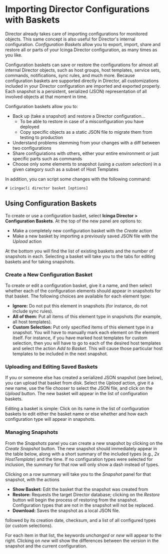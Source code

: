 <a id="baskets"></a> Importing Director Configurations with Baskets
===================================================================

Director already takes care of importing configurations for monitored objects.  This same concept
is also useful for Director's internal configuration.  *Configuration Baskets* allow you to
export, import, share and restore all or parts of your Icinga Director configuration, as many
times as you like.

Configuration baskets can save or restore the configurations for almost all internal Director
objects, such as host groups, host templates, service sets, commands, notifications, sync
rules, and much more.  Because configuration baskets are supported directly in Director, all
customizations included in your Director configuration are imported and exported properly.
Each snapshot is a persistent, serialized (JSON) representation of all involved objects at that
moment in time.

Configuration baskets allow you to:
- Back up (take a snapshot) and restore a Director configuration...
  - To be able to restore in case of a misconfiguration you have deployed
  - Copy specific objects as a static JSON file to migrate them from testing to production
- Understand problems stemming from your changes with a diff between two configurations
- Share configurations with others, either your entire environment or just specific parts such as commands
- Choose only some elements to snapshot (using a *custom selection*) in a given category such as
  a subset of Host Templates

In addition, you can script some changes with the following command:
```
# icingacli director basket [options]
```



Using Configuration Baskets
---------------------------

To create or use a configuration basket, select **Icinga Director > Configuration Baskets**.  At
the top of the new panel are options to:
- Make a completely new configuration basket with the *Create* action
- Make a new basket by importing a previously saved JSON file with the *Upload* action

At the bottom you will find the list of existing baskets and the number of snapshots in each.
Selecting a basket will take you to the tabs for editing baskets and for taking snapshots.



### Create a New Configuration Basket

To create or edit a configuration basket, give it a name, and then select whether each of the
configuration elements should appear in snapshots for that basket.  The following choices
are available for each element type:
- **Ignore:**  Do not put this element in snapshots (for instance, do not include sync rules).
- **All of them:**  Put all items of this element type in snapshots (for example, all host templates).
- **Custom Selection:**  Put only specified items of this element type in a snapshot.  You will
  have to manually mark each element on the element itself.  For instance, if you have marked host 
  templates for custom selection, then you will have to go to each of the desired host templates 
  and select the action *Add to Basket*.  This will cause those particular host templates to be 
  included in the next snapshot.



### Uploading and Editing Saved Baskets

If you or someone else has created a serialized JSON snapshot (see below), you can upload that
basket from disk.  Select the *Upload* action, give it a new name, use the file chooser to select
the JSON file, and click on the *Upload* button.  The new basket will appear in the list of
configuration baskets.

Editing a basket is simple:  Click on its name in the list of configuration baskets to edit either
the basket name or else whether and how each configuration type will appear in snapshots.



### Managing Snapshots

From the *Snapshots* panel you can create a new snapshot by clicking on the *Create Snapshot*
button.  The new snapshot should immediately appear in the table below, along with a short
summary of the included types (e.g., *2x HostTemplate*) and the time.  If no configuration types
were selected for inclusion, the summary for that row will only show a dash instead of types.

Clicking on a row summary will take you to the *Snapshot* panel for that snapshot, with the
actions
- **Show Basket:**  Edit the basket that the snapshot was created from
- **Restore:**  Requests the target Director database; clicking on the *Restore* button will begin
  the process of restoring from the snapshot.  Configuration types that are not in the snapshot
  will not be replaced.
- **Download:**  Saves the snapshot as a local JSON file.

followed by its creation date, checksum, and a list of all configured types (or custom
selections).

For each item in that list, the keywords *unchanged* or *new* will appear to the right.
Clicking on *new* will show the differences between the version in the snapshot and the
current configuration.
